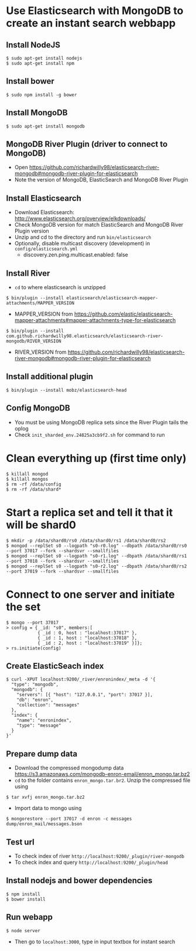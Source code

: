 # Use Elasticsearch with MongoDB to create an instant search webbapp

## Install NodeJS
```
$ sudo apt-get install nodejs
$ sudo apt-get install npm
```

## Install bower
```
$ sudo npm install -g bower
```

## Install MongoDB
```
$ sudo apt-get install mongodb
```

## MongoDB River Plugin (driver to connect to MongoDB)
* Open https://github.com/richardwilly98/elasticsearch-river-mongodb#mongodb-river-plugin-for-elasticsearch
* Note the version of MongoDB, ElasticSearch and MongoDB River Plugin

## Install Elasticsearch
* Download Elasticsearch: http://www.elasticsearch.org/overview/elkdownloads/
* Check MongoDB version for match ElasticSearch and MongoDB River Plugin version
* Unzip and cd to the directory and run `bin/elasticsearch`
* Optionally, disable multicast discovery (development) in `config/elasticsearch.yml`
    * discovery.zen.ping.multicast.enabled: false

## Install River
* `cd` to where elasticsearch is unzipped

```
$ bin/plugin --install elasticsearch/elasticsearch-mapper-attachments/MAPPER_VERSION
```

* MAPPER_VERSION from https://github.com/elastic/elasticsearch-mapper-attachments#mapper-attachments-type-for-elasticsearch

```
$ bin/plugin --install com.github.richardwilly98.elasticsearch/elasticsearch-river-mongodb/RIVER_VERSION
```

* RIVER_VERSION from https://github.com/richardwilly98/elasticsearch-river-mongodb#mongodb-river-plugin-for-elasticsearch


## Install additional plugin
```
$ bin/plugin --install mobz/elasticsearch-head
```

## Config MongoDB
* You must be using MongoDB replica sets since the River Plugin tails the oplog
* Check `init_sharded_env.24825a3cb9f2.sh` for command to run

# Clean everything up (first time only)
```
$ killall mongod
$ killall mongos
$ rm -rf /data/config
$ rm -rf /data/shard*
```

# Start a replica set and tell it that it will be shard0
```
$ mkdir -p /data/shard0/rs0 /data/shard0/rs1 /data/shard0/rs2
$ mongod --replSet s0 --logpath "s0-r0.log" --dbpath /data/shard0/rs0 --port 37017 --fork --shardsvr --smallfiles
$ mongod --replSet s0 --logpath "s0-r1.log" --dbpath /data/shard0/rs1 --port 37018 --fork --shardsvr --smallfiles
$ mongod --replSet s0 --logpath "s0-r2.log" --dbpath /data/shard0/rs2 --port 37019 --fork --shardsvr --smallfiles
```

# Connect to one server and initiate the set
```
$ mongo --port 37017
> config = { _id: "s0", members:[
            { _id : 0, host : "localhost:37017" },
            { _id : 1, host : "localhost:37018" },
            { _id : 2, host : "localhost:37019" }]};
> rs.initiate(config)
```

## Create ElasticSeach index
```
$ curl -XPUT localhost:9200/_river/enronindex/_meta -d '{
  "type": "mongodb",
  "mongodb": {
    "servers": [{ "host": "127.0.0.1", "port": 37017 }],
    "db": "enron",
    "collection": "messages"
  },
  "index": {
    "name": "enronindex",
    "type": "message"
  }
}'
```

## Prepare dump data
* Download the compressed mongodump data https://s3.amazonaws.com/mongodb-enron-email/enron_mongo.tar.bz2
* `cd` to the folder contains `enron_mongo.tar.br2`. Unzip the compressed file using
```
$ tar xvfj enron_mongo.tar.bz2
```
* Import data to mongo using 
```
$ mongorestore --port 37017 -d enron -c messages dump/enron_mail/messages.bson
```

## Test url
* To check index of river `http://localhost:9200/_plugin/river-mongodb`
* To check index and query `http://localhost:9200/_plugin/head`

## Install nodejs and bower dependencies
```
$ npm install
$ bower install
```

## Run webapp
```
$ node server
```

* Then go to `localhost:3000`, type in input textbox for instant search
